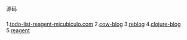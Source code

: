 
源码
###
1.[todo-list-reagent-micubiculo.com](https://github.com/rafadc/todo-list-reagent-micubiculo.com)
2.[cow-blog](https://github.com/cdaddr/cow-blog)
3.[reblog](https://github.com/mmmanyfold/reblog)
4.[clojure-blog](https://github.com/baoliang/clojure-blog)
5.[reagent](https://github.com/reagent-project/reagent)

